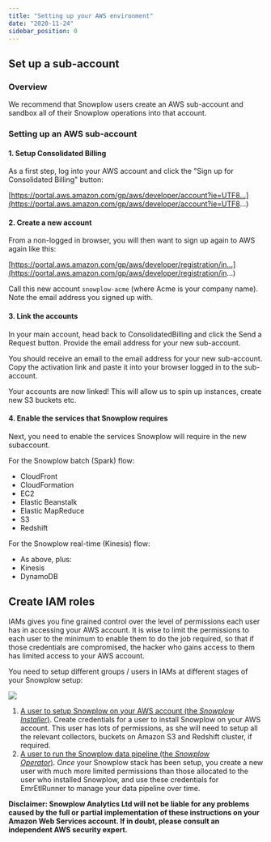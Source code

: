 ```yaml
---
title: "Setting up your AWS environment"
date: "2020-11-24"
sidebar_position: 0
---
```


## Set up a sub-account

### Overview

We recommend that Snowplow users create an AWS sub-account and sandbox all of their Snowplow operations into that account.

### [](https://github.com/snowplow/snowplow/wiki/AWS-sub-account-setup#setting-up-an-aws-sub-account)Setting up an AWS sub-account

#### [](https://github.com/snowplow/snowplow/wiki/AWS-sub-account-setup#1-setup-consolidated-billing)1\. Setup Consolidated Billing

As a first step, log into your AWS account and click the "Sign up for Consolidated Billing" button:

[https://portal.aws.amazon.com/gp/aws/developer/account?ie=UTF8...](https://portal.aws.amazon.com/gp/aws/developer/account?ie=UTF8...)

#### [](https://github.com/snowplow/snowplow/wiki/AWS-sub-account-setup#2-create-a-new-account)2\. Create a new account

From a non-logged in browser, you will then want to sign up again to AWS again like this:

[https://portal.aws.amazon.com/gp/aws/developer/registration/in...](https://portal.aws.amazon.com/gp/aws/developer/registration/in...)

Call this new account `snowplow-acme` (where Acme is your company name). Note the email address you signed up with.

#### [](https://github.com/snowplow/snowplow/wiki/AWS-sub-account-setup#3-link-the-accounts)3\. Link the accounts

In your main account, head back to ConsolidatedBilling and click the Send a Request button. Provide the email address for your new sub-account.

You should receive an email to the email address for your new sub-account. Copy the activation link and paste it into your browser logged in to the sub-account.

Your accounts are now linked! This will allow us to spin up instances, create new S3 buckets etc.

#### [](https://github.com/snowplow/snowplow/wiki/AWS-sub-account-setup#4-enable-the-services-that-snowplow-requires)4\. Enable the services that Snowplow requires

Next, you need to enable the services Snowplow will require in the new subaccount.

For the Snowplow batch (Spark) flow:

- CloudFront
- CloudFormation
- EC2
- Elastic Beanstalk
- Elastic MapReduce
- S3
- Redshift

For the Snowplow real-time (Kinesis) flow:

- As above, plus:
- Kinesis
- DynamoDB

## Create IAM roles

IAMs gives you fine grained control over the level of permissions each user has in accessing your AWS account. It is wise to limit the permissions to each user to the minimum to enable them to do the job required, so that if those credentials are compromised, the hacker who gains access to them has limited access to your AWS account.

You need to setup different groups / users in IAMs at different stages of your Snowplow setup:

![](images/setup-flow-cropped.png)

1. [A user to setup Snowplow on your AWS account (the _Snowplow Installer_)](/docs/getting-started-on-snowplow-open-source/setup-snowplow-on-aws/setting-up-your-aws-environment/iam-permissions-for-installing-snowplow/index.md). Create credentials for a user to install Snowplow on your AWS account. This user has lots of permissions, as she will need to setup all the relevant collectors, buckets on Amazon S3 and Redshift cluster, if required.
2. [A user to run the Snowplow data pipeline (the _Snowplow Operator_)](/docs/getting-started-on-snowplow-open-source/setup-snowplow-on-aws/setting-up-your-aws-environment/iam-permissions-for-operating-snowplow/index.md). _Once_ your Snowplow stack has been setup, you create a new user with much more limited permissions than those allocated to the user who installed Snowplow, and use these credentials for EmrEtlRunner to manage your data pipeline over time.

**Disclaimer: Snowplow Analytics Ltd will not be liable for any problems caused by the full or partial implementation of these instructions on your Amazon Web Services account. If in doubt, please consult an independent AWS security expert.**
